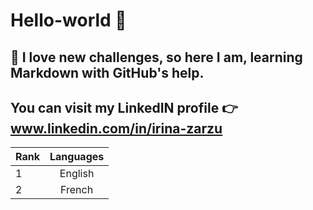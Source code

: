 # Hello-world :wave:
## :brain: I love new challenges, so here I am, learning **Markdown** with **GitHub's** help.
## You can visit my LinkedIN profile :point_right: www.linkedin.com/in/irina-zarzu


| Rank | Languages |
| :----- | :-----: |
| 1 | English |
| 2 | French |
